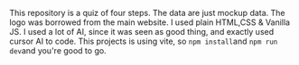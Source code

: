 This repository is a quiz of four steps.
The data are just mockup data.
The logo was borrowed from the main website.
I used plain HTML,CSS & Vanilla JS.
I used a lot of AI, since it was seen as good thing, and exactly used cursor AI to code.
This projects is using vite, so ```npm install```and ```npm run dev```and you're good to go.

